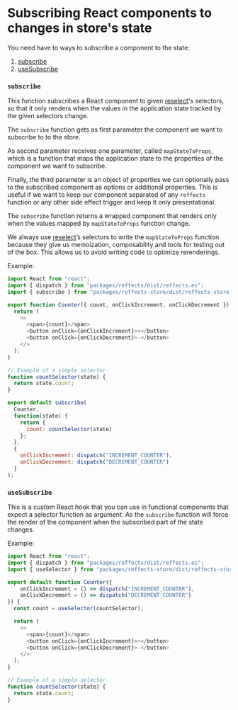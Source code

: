 # Subscribing React components to changes in store's state

You need have to ways to subscribe a component to the state:

1. [subscribe](#subscribe)
2. [useSubscribe](#useSubscribe)

### `subscribe`
This function subscribes a React component to given [reselect](https://github.com/reduxjs/reselect)'s selectors, so that it only renders when the values in the application state tracked by the given selectors change.

The `subscribe` function gets as first parameter the component we want to subscribe to to the store.

As second parameter receives one parameter, called `mapStateToProps`, which is a function that maps the application state to the properties of the component we want to subscribe.

Finally, the third parameter is an object of properties we can optionally pass to the subscribed component as options or additional properties. This is useful if we want to keep our component separated of any `reffects` function or any other side effect trigger and keep it only presentational.

The `subscribe` function returns a wrapped component that renders only when the values mapped by `mapStateToProps` function change.

We always use [reselect](https://github.com/reduxjs/reselect)’s selectors to write the `mapStateToProps` function because they give us memoization, composability and tools for testing out of the box. This allows us to avoid writing code to optimize rerenderings.

Example:

```js
import React from "react";
import { dispatch } from "packages/reffects/dist/reffects.es";
import { subscribe } from "packages/reffects-store/dist/reffects-store.es";

export function Counter({ count, onClickIncrement, onClickDecrement }) {
  return (
    <>
      <span>{count}</span>
      <button onClick={onClickIncrement}>+</button>
      <button onClick={onClickDecrement}>-</button>
    </>
  );
}

// Example of a simple selector
function countSelector(state) {
  return state.count;
}

export default subscribe(
  Counter,
  function(state) {
    return {
      count: countSelector(state)
    };
  },
  {
    onClickIncrement: dispatch("INCREMENT_COUNTER"),
    onClickDecrement: dispatch("DECREMENT_COUNTER")
  }
);
```

### `useSubscribe`

This is a custom React hook that you can use in functional components 
that expect a selector function as argument. As the `subscribe` function
will force the render of the component when the subscribed part of the state changes.

Example:

```js
import React from "react";
import { dispatch } from "packages/reffects/dist/reffects.es";
import { useSelector } from "packages/reffects-store/dist/reffects-store.es";

export default function Counter({ 
    onClickIncrement = () => dispatch("INCREMENT_COUNTER"), 
    onClickDecrement = () => dispatch("DECREMENT_COUNTER")
}) {
  const count = useSelector(countSelector);

  return (
    <>
      <span>{count}</span>
      <button onClick={onClickIncrement}>+</button>
      <button onClick={onClickDecrement}>-</button>
    </>
  );
}

// Example of a simple selector
function countSelector(state) {
  return state.count;
}
```
